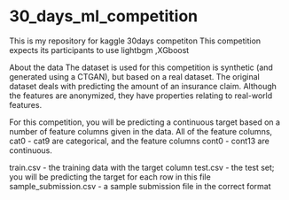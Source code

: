 # 30_days_ml_competition
This is my repository for kaggle 30days competiton
This competition expects its participants to use lightbgm ,XGboost

About the data
The dataset is used for this competition is synthetic (and generated using a CTGAN), but based on a real dataset. The original dataset deals with predicting the amount of an insurance claim. Although the features are anonymized, they have properties relating to real-world features.

For this competition, you will be predicting a continuous target based on a number of feature columns given in the data. All of the feature columns, cat0 - cat9 are categorical, and the feature columns cont0 - cont13 are continuous.

train.csv - the training data with the target column
test.csv - the test set; you will be predicting the target for each row in this file
sample_submission.csv - a sample submission file in the correct format

